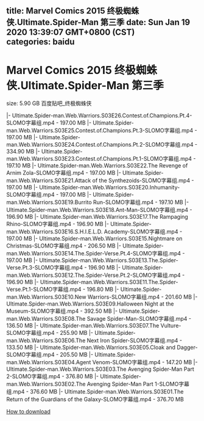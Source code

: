 
title: Marvel Comics 2015 终极蜘蛛侠.Ultimate.Spider-Man 第三季
date: Sun Jan 19 2020 13:39:07 GMT+0800 (CST)    
categories: baidu
---

# Marvel Comics 2015 终极蜘蛛侠.Ultimate.Spider-Man 第三季
size: 5.90 GB
 百度贴吧_终极蜘蛛侠
 
|- Ultimate.Spider-man.Web.Warriors.S03E26.Contest.of.Champions.Pt.4-SLOMO字幕组.mp4 - 197.00 MB
|- Ultimate.Spider-man.Web.Warriors.S03E25.Contest.of.Champions.Pt.3-SLOMO字幕组.mp4 - 197.00 MB
|- Ultimate.Spider-man.Web.Warriors.S03E24.Contest.of.Champions.Pt.2-SLOMO字幕组.mp4 - 334.90 MB
|- Ultimate.Spider-man.Web.Warriors.S03E23.Contest.of.Champions.Pt.1-SLOMO字幕组.mp4 - 197.10 MB
|- Ultimate.Spider-man.Web.Warriors.S03E22.The Revenge of Arnim Zola-SLOMO字幕组.mp4 - 197.00 MB
|- Ultimate.Spider-man.Web.Warriors.S03E21.Attack of the Synthezoids-SLOMO字幕组.mp4 - 197.00 MB
|- Ultimate.Spider-man.Web.Warriors.S03E20.Inhumanity-SLOMO字幕组.mp4 - 197.00 MB
|- Ultimate.Spider-man.Web.Warriors.S03E19.Burrito Run-SLOMO字幕组.mp4 - 197.10 MB
|- Ultimate.Spider-man.Web.Warriors.S03E18.Ant-Man-SLOMO字幕组.mp4 - 196.90 MB
|- Ultimate.Spider-man.Web.Warriors.S03E17.The Rampaging Rhino-SLOMO字幕组.mp4 - 196.90 MB
|- Ultimate.Spider-man.Web.Warriors.S03E16.S.H.I.E.L.D. Academy-SLOMO字幕组.mp4 - 197.00 MB
|- Ultimate.Spider-man.Web.Warriors.S03E15.Nightmare on Christmas-SLOMO字幕组.mp4 - 206.50 MB
|- Ultimate.Spider-man.Web.Warriors.S03E14.The.Spider-Verse.Pt.4-SLOMO字幕组.mp4 - 197.00 MB
|- Ultimate.Spider-man.Web.Warriors.S03E13.The.Spider-Verse.Pt.3-SLOMO字幕组.mp4 - 196.90 MB
|- Ultimate.Spider-man.Web.Warriors.S03E12.The.Spider-Verse.Pt.2-SLOMO字幕组.mp4 - 196.90 MB
|- Ultimate.Spider-man.Web.Warriors.S03E11.The.Spider-Verse.Pt.1-SLOMO字幕组.mp4 - 196.80 MB
|- Ultimate.Spider-man.Web.Warriors.S03E10.New Warriors-SLOMO字幕组.mp4 - 201.60 MB
|- Ultimate.Spider-man.Web.Warriors.S03E09.Halloween Night at the Museum-SLOMO字幕组.mp4 - 392.50 MB
|- Ultimate.Spider-man.Web.Warriors.S03E08.The Savage Spider-Man-SLOMO字幕组.mp4 - 136.50 MB
|- Ultimate.Spider-man.Web.Warriors.S03E07.The Vulture-SLOMO字幕组.mp4 - 255.90 MB
|- Ultimate.Spider-man.Web.Warriors.S03E06.The Next Iron Spider-SLOMO字幕组.mp4 - 133.50 MB
|- Ultimate.Spider-man.Web.Warriors.S03E05.Cloak and Dagger-SLOMO字幕组.mp4 - 205.50 MB
|- Ultimate.Spider-man.Web.Warriors.S03E04.Agent Venom-SLOMO字幕组.mp4 - 147.20 MB
|- Ultimate.Spider-man.Web.Warriors.S03E03.The Avenging Spider-Man Part 2-SLOMO字幕组.mp4 - 376.80 MB
|- Ultimate.Spider-man.Web.Warriors.S03E02.The Avenging Spider-Man Part 1-SLOMO字幕组.mp4 - 376.60 MB
|- Ultimate.Spider-man.Web.Warriors.S03E01.The Return of the Guardians of the Galaxy-SLOMO字幕组.mp4 - 376.70 MB

[How to download](https://bpcam.bemobtrk.com/go/2ceec3aa-1ca2-46d6-b9ff-aaa5c184517c?jno=5498)